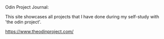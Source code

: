 Odin Project Journal:

This site showcases all projects that I have done during my self-study with 'the odin project'.

https://www.theodinproject.com/
